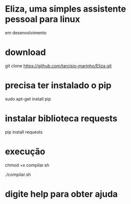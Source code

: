 # Eliza, uma simples assistente pessoal para linux 
em desenvolvimento

# download
git clone https://github.com/tarcisio-marinho/Eliza.git

# precisa ter instalado o pip

sudo apt-get install pip

# instalar biblioteca requests
pip install requests

# execução
chmod +x compilar.sh

./compilar.sh


# digite help para obter ajuda
